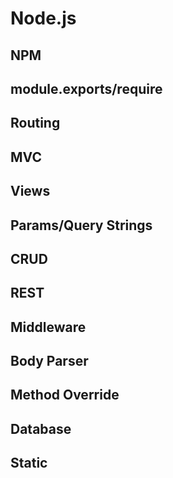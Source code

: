 # Node.js

## NPM
## module.exports/require
## Routing
## MVC
## Views
## Params/Query Strings
## CRUD
## REST
## Middleware
## Body Parser
## Method Override
## Database
## Static
